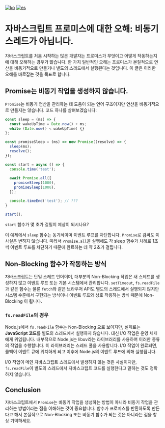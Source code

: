 [![ko](https://img.shields.io/badge/lang-ko-green.svg)](https://github.com/almond-bongbong/promise-test/blob/master/README.md)
[![es](https://img.shields.io/badge/lang-es-yellow.svg)](https://github.com/almond-bongbong/promise-test/blob/master/README.en.md)

# 자바스크립트 프로미스에 대한 오해: 비동기 스레드가 아닙니다.

자바스크립트를 처음 시작하는 많은 개발자는 프로미스가 무엇이고 어떻게 작동하는지에 대해 오해하는 경우가 많습니다. 한 가지 일반적인 오해는 프로미스가 본질적으로 연산을 비동기적으로 만들거나 별도의 스레드에서 실행된다는 것입니다. 이 글은 이러한 오해를 바로잡는 것을 목표로 합니다.

## Promise는 비동기 작업을 생성하지 않습니다.

`Promise`는 비동기 연산을 관리하는 데 도움이 되는 언어 구조이지만 연산을 비동기적으로 만들지는 않습니다. 코드 하나를 살펴보겠습니다:

```js
const sleep = (ms) => {
  const wakeUpTime = Date.now() + ms;
  while (Date.now() < wakeUpTime) {}
};

const promiseSleep = (ms) => new Promise((resolve) => {
  sleep(ms);
  resolve();
});

const start = async () => {
  console.time('test');
  
  await Promise.all([
    promiseSleep(1000),
    promiseSleep(1000),
  ]);

  console.timeEnd('test'); // ???
}

start();
```
`start` 함수가 몇 초가 걸릴지 예상이 되시나요?

이 예제에서 `sleep` 함수는 동기식이며 이벤트 루프를 차단합니다. `Promise`로 감싸도 이 사실은 변하지 않습니다. 따라서 `Promise.all`을 실행해도 각 sleep 함수가 차례로 1초씩 이벤트 루프를 차단하기 때문에 완료하는 데 약 2초가 걸립니다.


## Non-Blocking 함수가 작동하는 방식

자바스크립트는 단일 스레드 언어이며, 대부분의 Non-Blocking 작업은 새 스레드를 생성하지 않고 이벤트 루프 또는 기본 시스템에서 관리합니다. `setTimeout`, `fs.readFile`과 같은 함수는 물론 `fetch`와 같은 브라우저 API도 별도의 스레드에서 실행되지 않지만 시스템 수준에서 구현되는 방식이나 이벤트 루프와 상호 작용하는 방식 때문에 Non-Blocking 이 됩니다.


### `fs.readFile`의 경우

Node.js에서 `fs.readFile` 함수는 Non-Blocking 으로 보이지만, 실제로는 **JavaScript 코드**를 별도의 스레드에서 실행하지 않습니다. 대신 I/O 작업은 운영 체제에게 위임됩니다. 내부적으로 Node.js는 libuv라는 라이브러리를 사용하여 이러한 종류의 작업을 수행합니다. 이 라이브러리는 스레드 풀을 사용합니다. I/O 작업이 완료되면, 콜백이 이벤트 큐에 위치하게 되고 이후에 Node.js의 이벤트 루프에 의해 실행됩니다.

I/O 작업이 메인 자바스크립트 스레드에서 발생하지 않는 것은 사실이지만, `fs.readFile`이 별도의 스레드에서 자바스크립트 코드를 실행한다고 말하는 것도 정확하지 않습니다.


## Conclusion

자바스크립트에서 `Promise`는 비동기 작업을 생성하는 방법이 아니라 비동기 작업을 관리하는 방법이라는 점을 이해하는 것이 중요합니다. 함수가 프로미스를 반환하도록 만든다고 해서 본질적으로 Non-Blocking 또는 비동기 함수가 되는 것은 아니라는 점을 항상 기억하세요.


